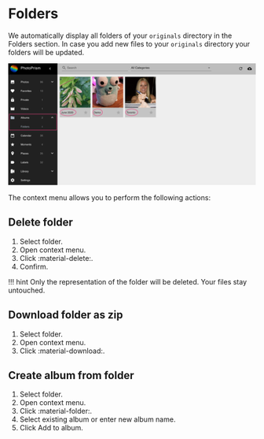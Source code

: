 # Folders #
We automatically display all folders of your `originals` directory in the Folders section.
In case you add new files to your `originals` directory your folders will be updated.

![Screenshot](img/folders-1.png)

The context menu allows you to perform the following actions:

## Delete folder ##
1. Select folder.
2. Open context menu.
3. Click :material-delete:.
4. Confirm.

!!! hint
    Only the representation of the folder will be deleted. Your files stay untouched.

## Download folder as zip ##
1. Select folder.
2. Open context menu.
3. Click :material-download:.

## Create album from folder ##
1. Select folder.
2. Open context menu.
3. Click :material-folder:.
4. Select existing album or enter new album name.
5. Click Add to album.
